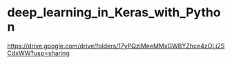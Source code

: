 # deep_learning_in_Keras_with_Python

https://drive.google.com/drive/folders/17yPQziMeeMMxGWBYZhce4zOLj2SCdxWW?usp=sharing
